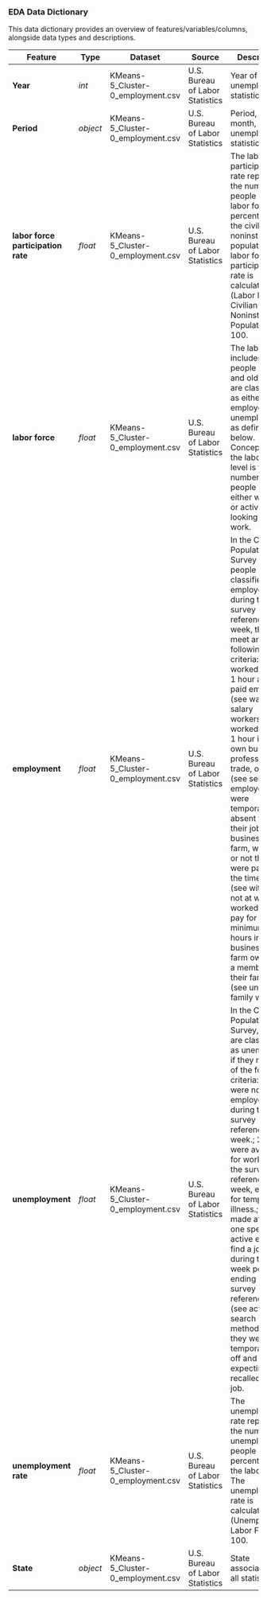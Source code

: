 ### EDA Data Dictionary

This data dictionary provides an overview of features/variables/columns, alongside data types and descriptions. 

|Feature|Type|Dataset|Source|Description|
|---|---|---|---|--|
|**Year**|*int*|KMeans-5_Cluster-0_employment.csv|U.S. Bureau of Labor Statistics|Year of unemployment statistic|
|**Period**|*object*|KMeans-5_Cluster-0_employment.csv|U.S. Bureau of Labor Statistics|Period, or month, of unemployment statistic| 
|**labor force participation rate**|*float*|KMeans-5_Cluster-0_employment.csv|U.S. Bureau of Labor Statistics|The labor force participation rate represents the number of people in the labor force as a percentage of the civilian noninstitutional population. The labor force participation rate is calculated as: (Labor Force ÷ Civilian Noninstitutional Population) x 100.|
|**labor force**|*float*|KMeans-5_Cluster-0_employment.csv|U.S. Bureau of Labor Statistics|The labor force includes all people age 16 and older who are classified as either employed and unemployed, as defined below. Conceptually, the labor force level is the number of people who are either working or actively looking for work.| 
|**employment**|*float*|KMeans-5_Cluster-0_employment.csv|U.S. Bureau of Labor Statistics|In the Current Population Survey (CPS), people are classified as employed if, during the survey reference week, they meet any of the following criteria: 1. worked at least 1 hour as a paid employee (see wage and salary workers); 2. worked at least 1 hour in their own business, profession, trade, or farm (see self-employed); 3. were temporarily absent from their job, business, or farm, whether or not they were paid for the time off (see with a job, not at work); 4. worked without pay for a minimum of 15 hours in a business or farm owned by a member of their family (see unpaid family workers)| 
|**unemployment**|*float*|KMeans-5_Cluster-0_employment.csv|U.S. Bureau of Labor Statistics|In the Current Population Survey, people are classified as unemployed if they meet all of the following criteria: 1.They were not employed during the survey reference week.; 2.They were available for work during the survey reference week, except for temporary illness.; 3. They made at least one specific, active effort to find a job during the 4-week period ending with the survey reference week (see active job search methods) OR they were temporarily laid off and expecting to be recalled to their job.| 
|**unemployment rate**|*float*|KMeans-5_Cluster-0_employment.csv|U.S. Bureau of Labor Statistics|The unemployment rate represents the number of unemployed people as a percentage of the labor force. The unemployment rate is calculated as: (Unemployed ÷ Labor Force) x 100.| 
|**State**|*object*|KMeans-5_Cluster-0_employment.csv|U.S. Bureau of Labor Statistics|State associated with all statistics|